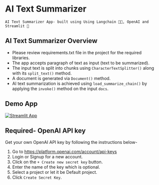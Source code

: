 # AI Text Summarizer
```
AI Text Summarizer App- built using Using Langchain 🦜🔗, OpenAI and Streamlit 👑
```

## AI Text Summarizer Overview

- Please review requirements.txt file in the project for the required libraries.
- The app accepts paragraph of text as input (text to be summarized).
- The input text is split into chunks using `CharacterTextSplitter()` along with its `split_text()` method.
- A document is generated via `Document()` method.
- AI text summarization is achieved using `load_summarize_chain()` by applying the `invoke()` method on the input `docs`.

## Demo App

[![Streamlit App](https://static.streamlit.io/badges/streamlit_badge_black_white.svg)](https://ai-text-summarizer.streamlit.app/)

## Required- OpenAI API key

Get your own OpenAI API key by following the instructions below-

1. Go to https://platform.openai.com/account/api-keys
2. Login or Signup for a new account.
2. Click on the `+ Create new secret key` button.
3. Enter the name of the key which is optional.
4. Select a project or let it be Default project.
5. Click `Create Secret Key`.
